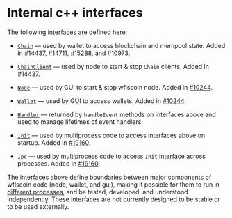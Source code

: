 # Internal c++ interfaces

The following interfaces are defined here:

* [`Chain`](chain.h) — used by wallet to access blockchain and mempool state. Added in [#14437](https://github.com/wflscoin/wflscoin/pull/14437), [#14711](https://github.com/wflscoin/wflscoin/pull/14711), [#15288](https://github.com/wflscoin/wflscoin/pull/15288), and [#10973](https://github.com/wflscoin/wflscoin/pull/10973).

* [`ChainClient`](chain.h) — used by node to start & stop `Chain` clients. Added in [#14437](https://github.com/wflscoin/wflscoin/pull/14437).

* [`Node`](node.h) — used by GUI to start & stop wflscoin node. Added in [#10244](https://github.com/wflscoin/wflscoin/pull/10244).

* [`Wallet`](wallet.h) — used by GUI to access wallets. Added in [#10244](https://github.com/wflscoin/wflscoin/pull/10244).

* [`Handler`](handler.h) — returned by `handleEvent` methods on interfaces above and used to manage lifetimes of event handlers.

* [`Init`](init.h) — used by multiprocess code to access interfaces above on startup. Added in [#19160](https://github.com/wflscoin/wflscoin/pull/19160).

* [`Ipc`](ipc.h) — used by multiprocess code to access `Init` interface across processes. Added in [#19160](https://github.com/wflscoin/wflscoin/pull/19160).

The interfaces above define boundaries between major components of wflscoin code (node, wallet, and gui), making it possible for them to run in [different processes](../../doc/multiprocess.md), and be tested, developed, and understood independently. These interfaces are not currently designed to be stable or to be used externally.
